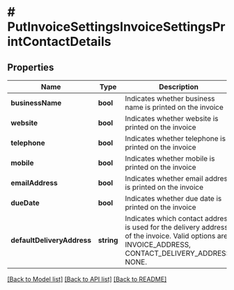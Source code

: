 # # PutInvoiceSettingsInvoiceSettingsPrintContactDetails

## Properties

Name | Type | Description | Notes
------------ | ------------- | ------------- | -------------
**businessName** | **bool** | Indicates whether business name is printed on the invoice | [optional]
**website** | **bool** | Indicates whether website is printed on the invoice | [optional]
**telephone** | **bool** | Indicates whether telephone is printed on the invoice | [optional]
**mobile** | **bool** | Indicates whether mobile is printed on the invoice | [optional]
**emailAddress** | **bool** | Indicates whether email address is printed on the invoice | [optional]
**dueDate** | **bool** | Indicates whether due date is printed on the invoice | [optional]
**defaultDeliveryAddress** | **string** | Indicates which contact address is used for the delivery address of the invoice. Valid options are: INVOICE_ADDRESS, CONTACT_DELIVERY_ADDRESS, NONE. | [optional]

[[Back to Model list]](../../README.md#models) [[Back to API list]](../../README.md#endpoints) [[Back to README]](../../README.md)

